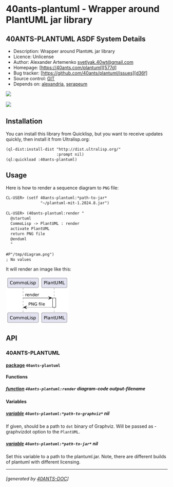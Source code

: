 <a id="x-2840ANTS-PLANTUML-DOCS-2FINDEX-3A-40README-2040ANTS-DOC-2FLOCATIVES-3ASECTION-29"></a>

# 40ants-plantuml - Wrapper around PlantUML jar library

<a id="40-ants-plantuml-asdf-system-details"></a>

## 40ANTS-PLANTUML ASDF System Details

* Description: Wrapper around Plant`UML` jar library
* Licence: Unlicense
* Author: Alexander Artemenko <svetlyak.40wt@gmail.com>
* Homepage: [https://40ants.com/plantuml][577d]
* Bug tracker: [https://github.com/40ants/plantuml/issues][d36f]
* Source control: [GIT][aa24]
* Depends on: [alexandria][8236], [serapeum][c41d]

[![](https://github-actions.40ants.com/40ants/plantuml/matrix.svg?only=ci.run-tests)][727f]

![](http://quickdocs.org/badge/40ants-plantuml.svg)

<a id="x-2840ANTS-PLANTUML-DOCS-2FINDEX-3A-3A-40INSTALLATION-2040ANTS-DOC-2FLOCATIVES-3ASECTION-29"></a>

## Installation

You can install this library from Quicklisp, but you want to receive updates quickly, then install it from Ultralisp.org:

```
(ql-dist:install-dist "http://dist.ultralisp.org/"
                      :prompt nil)
(ql:quickload :40ants-plantuml)
```
<a id="x-2840ANTS-PLANTUML-DOCS-2FINDEX-3A-3A-40USAGE-2040ANTS-DOC-2FLOCATIVES-3ASECTION-29"></a>

## Usage

Here is how to render a sequence diagram to `PNG` file:

```
CL-USER> (setf 40ants-plantuml:*path-to-jar*
               "~/plantuml-mit-1.2024.8.jar")

CL-USER> (40ants-plantuml:render "
  @startuml
  CommoLisp -> PlantUML : render
  activate PlantUML
  return PNG file
  @enduml
  "

#P"/tmp/diagram.png")
; No values
```
It will render an image like this:

![](docs/images/diagram.png)

<a id="x-2840ANTS-PLANTUML-DOCS-2FINDEX-3A-3A-40API-2040ANTS-DOC-2FLOCATIVES-3ASECTION-29"></a>

## API

<a id="x-2840ANTS-PLANTUML-DOCS-2FINDEX-3A-3A-4040ANTS-PLANTUML-3FPACKAGE-2040ANTS-DOC-2FLOCATIVES-3ASECTION-29"></a>

### 40ANTS-PLANTUML

<a id="x-28-23A-28-2815-29-20BASE-CHAR-20-2E-20-2240ANTS-PLANTUML-22-29-20PACKAGE-29"></a>

#### [package](059c) `40ants-plantuml`

<a id="x-2840ANTS-PLANTUML-DOCS-2FINDEX-3A-3A-7C-4040ANTS-PLANTUML-3FFunctions-SECTION-7C-2040ANTS-DOC-2FLOCATIVES-3ASECTION-29"></a>

#### Functions

<a id="x-2840ANTS-PLANTUML-3ARENDER-20FUNCTION-29"></a>

##### [function](82bd) `40ants-plantuml:render` diagram-code output-filename

<a id="x-2840ANTS-PLANTUML-DOCS-2FINDEX-3A-3A-7C-4040ANTS-PLANTUML-3FVariables-SECTION-7C-2040ANTS-DOC-2FLOCATIVES-3ASECTION-29"></a>

#### Variables

<a id="x-2840ANTS-PLANTUML-3A-2APATH-TO-GRAPHVIZ-2A-20-28VARIABLE-29-29"></a>

##### [variable](2ef6) `40ants-plantuml:*path-to-graphviz*` nil

If given, should be a path to `dot` binary of Graphviz. Will be passed as -graphvizdot option to the `PlantUML`.

<a id="x-2840ANTS-PLANTUML-3A-2APATH-TO-JAR-2A-20-28VARIABLE-29-29"></a>

##### [variable](cfb2) `40ants-plantuml:*path-to-jar*` nil

Set this variable to a path to the plantuml.jar. Note, there are different builds of plantuml with different licensing.


[577d]: https://40ants.com/plantuml
[aa24]: https://github.com/40ants/plantuml
[727f]: https://github.com/40ants/plantuml/actions
[059c]: https://github.com/40ants/plantuml/blob/c4f787c0f5cca7b3636a15cfc03281272654f15a/src/core.lisp#L1
[cfb2]: https://github.com/40ants/plantuml/blob/c4f787c0f5cca7b3636a15cfc03281272654f15a/src/core.lisp#L17
[2ef6]: https://github.com/40ants/plantuml/blob/c4f787c0f5cca7b3636a15cfc03281272654f15a/src/core.lisp#L22
[82bd]: https://github.com/40ants/plantuml/blob/c4f787c0f5cca7b3636a15cfc03281272654f15a/src/core.lisp#L46
[d36f]: https://github.com/40ants/plantuml/issues
[8236]: https://quickdocs.org/alexandria
[c41d]: https://quickdocs.org/serapeum

* * *
###### [generated by [40ANTS-DOC](https://40ants.com/doc/)]
